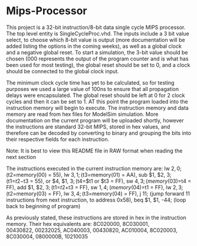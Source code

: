 # Mips-Processor

This project is a 32-bit instruction/8-bit data single cycle MIPS processor. The top level entity is SingleCycleProc.vhd. The inputs include a 3 bit value select, to choose which 8-bit value is output (more documentation will be added listing the options in the coming weeks), as well as a global clock and a negative global reset. To start a simulation, the 3-bit value should be chosen (000 represents the output of the program counter and is what has been used for most testing), the global reset should be set to 0, and a clock should be connected to the global clock input.

The minimum clock cycle time has yet to be calculated, so for testing purposes we used a large value of 100ns to ensure that all propagation delays were encapsulated. The global reset should be left at 0 for 2 clock cycles and then it can be set to 1. AT this point the program loaded into the instruction memory will begin to execute. The instruction memory and data memory are read from hex files for ModelSim simulation. More documentation on the current program will be uploaded shortly, however the instructions are standard 32-bit MIPS, stored in hex values, and therefore can be decoded by converting to binary and grouping the bits into their respective fields for each instruction.

Note: It is best to view this README file in RAW format when reading the next section

The instructions executed in the current instruction memory are:
lw $2, 0; ($t2=memory(00) = 55),
lw $3, 1; ($t3=memory(01) = AA), 
sub $1, $2, $3; ($t1=$t2-$t3 = 55),
or $4, $1, $3; ($t4=$t1 or $t3 = FF),
sw $4, 3; (memory(03)=$t4 = FF),
add $1, $2, $3; ($t1=$t2+$t3 = FF),
sw $1, 4; (memory(04)=$t1 = FF),
lw $2, 3; ($t2=memory(03) = FF),
lw $3, 4; ($t3=memory(04) = FF),
j 11; (jump forward 11 instructions from next instruction, to address 0x58),
beq $1, $1, -44; (loop back to beginning of program)


As previously stated, these instructions are stored in hex in the instruction memory. Their hex equivalents are:
8C020000,
8C030001,	
00430822,
00232025,
AC040003,
00430820,
AC010004,
8C020003,
8C030004,
0800000B,
10210035

